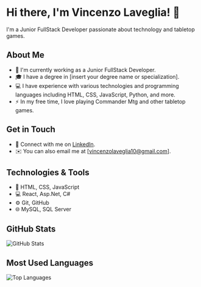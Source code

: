 # Hi there, I'm Vincenzo Laveglia! 👋

I'm a Junior FullStack Developer passionate about technology and tabletop games.

## About Me

- 💼 I'm currently working as a Junior FullStack Developer.
- 🎓 I have a degree in [insert your degree name or specialization].
- 💻 I have experience with various technologies and programming languages including HTML, CSS, JavaScript, Python, and more.
- ⚡ In my free time, I love playing Commander Mtg and other tabletop games.

## Get in Touch

- 💬 Connect with me on [LinkedIn](https://www.linkedin.com/in/vincenzo-laveglia-404baa2ab/).
- ✉️ You can also email me at [vincenzolaveglia10@gmail.com].

## Technologies & Tools

- 🚀 HTML, CSS, JavaScript
- 💻 React, Asp.Net, C#
- ⚙️ Git, GitHub
- 🌐 MySQL, SQL Server

## GitHub Stats

![GitHub Stats](https://github-readme-stats.vercel.app/api?username=vincenzolaveglia&show_icons=true&theme=onedark)

## Most Used Languages

![Top Languages](https://github-readme-stats.vercel.app/api/top-langs/?username=vincenzolaveglia&layout=compact&theme=onedark)


